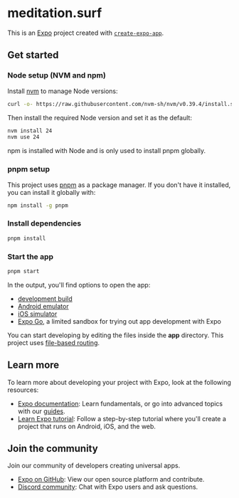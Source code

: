 # meditation.surf

This is an [Expo](https://expo.dev) project created with [`create-expo-app`](https://www.npmjs.com/package/create-expo-app).

## Get started

### Node setup (NVM and npm)

Install [nvm](https://github.com/nvm-sh/nvm) to manage Node versions:

```sh
curl -o- https://raw.githubusercontent.com/nvm-sh/nvm/v0.39.4/install.sh | bash
```

Then install the required Node version and set it as the default:

```sh
nvm install 24
nvm use 24
```

npm is installed with Node and is only used to install pnpm globally.

### pnpm setup

This project uses [pnpm](https://pnpm.io/) as a package manager. If you don't have it installed, you can install it globally with:

```sh
npm install -g pnpm
```

### Install dependencies

```bash
pnpm install
```

### Start the app

```bash
pnpm start
```

In the output, you'll find options to open the app:

- [development build](https://docs.expo.dev/develop/development-builds/introduction/)
- [Android emulator](https://docs.expo.dev/workflow/android-studio-emulator/)
- [iOS simulator](https://docs.expo.dev/workflow/ios-simulator/)
- [Expo Go](https://expo.dev/go), a limited sandbox for trying out app development with Expo

You can start developing by editing the files inside the **app** directory. This project uses [file-based routing](https://docs.expo.dev/router/introduction).

## Learn more

To learn more about developing your project with Expo, look at the following resources:

- [Expo documentation](https://docs.expo.dev/): Learn fundamentals, or go into advanced topics with our [guides](https://docs.expo.dev/guides).
- [Learn Expo tutorial](https://docs.expo.dev/tutorial/introduction/): Follow a step-by-step tutorial where you'll create a project that runs on Android, iOS, and the web.

## Join the community

Join our community of developers creating universal apps.

- [Expo on GitHub](https://github.com/expo/expo): View our open source platform and contribute.
- [Discord community](https://chat.expo.dev): Chat with Expo users and ask questions.
